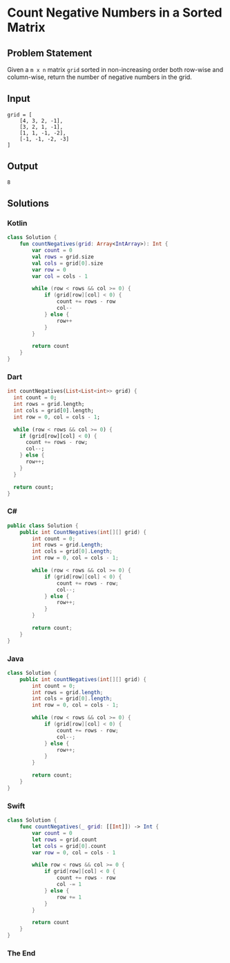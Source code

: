 # Count Negative Numbers in a Sorted Matrix

## Problem Statement

Given a `m x n` matrix `grid` sorted in non-increasing order both row-wise and column-wise, return the number of negative numbers in the grid.

## Input

```text
grid = [
    [4, 3, 2, -1],
    [3, 2, 1, -1],
    [1, 1, -1, -2],
    [-1, -1, -2, -3]
]
```

## Output

```text
8
```


## Solutions

### Kotlin

```kotlin
class Solution {
    fun countNegatives(grid: Array<IntArray>): Int {
        var count = 0
        val rows = grid.size
        val cols = grid[0].size
        var row = 0
        var col = cols - 1

        while (row < rows && col >= 0) {
            if (grid[row][col] < 0) {
                count += rows - row
                col--
            } else {
                row++
            }
        }

        return count
    }
}
```

### Dart

```dart
int countNegatives(List<List<int>> grid) {
  int count = 0;
  int rows = grid.length;
  int cols = grid[0].length;
  int row = 0, col = cols - 1;

  while (row < rows && col >= 0) {
    if (grid[row][col] < 0) {
      count += rows - row;
      col--;
    } else {
      row++;
    }
  }

  return count;
}
```

### C#

```csharp
public class Solution {
    public int CountNegatives(int[][] grid) {
        int count = 0;
        int rows = grid.Length;
        int cols = grid[0].Length;
        int row = 0, col = cols - 1;

        while (row < rows && col >= 0) {
            if (grid[row][col] < 0) {
                count += rows - row;
                col--;
            } else {
                row++;
            }
        }

        return count;
    }
}
```

### Java

```java
class Solution {
    public int countNegatives(int[][] grid) {
        int count = 0;
        int rows = grid.length;
        int cols = grid[0].length;
        int row = 0, col = cols - 1;

        while (row < rows && col >= 0) {
            if (grid[row][col] < 0) {
                count += rows - row;
                col--;
            } else {
                row++;
            }
        }

        return count;
    }
}
```

### Swift

```swift
class Solution {
    func countNegatives(_ grid: [[Int]]) -> Int {
        var count = 0
        let rows = grid.count
        let cols = grid[0].count
        var row = 0, col = cols - 1

        while row < rows && col >= 0 {
            if grid[row][col] < 0 {
                count += rows - row
                col -= 1
            } else {
                row += 1
            }
        }

        return count
    }
}
```

### The End